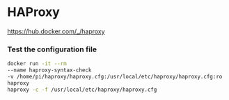 # HAProxy
https://hub.docker.com/_/haproxy

### Test the configuration file
```bash
docker run -it --rm
--name haproxy-syntax-check
-v /home/pi/haproxy/haproxy.cfg:/usr/local/etc/haproxy/haproxy.cfg:ro
haproxy
haproxy -c -f /usr/local/etc/haproxy/haproxy.cfg
```
